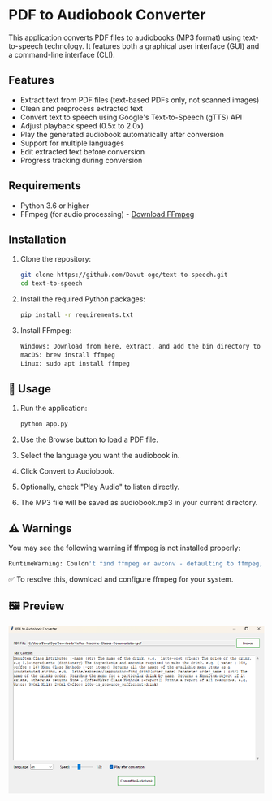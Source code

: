 # PDF to Audiobook Converter

This application converts PDF files to audiobooks (MP3 format) using text-to-speech technology. It features both a graphical user interface (GUI) and a command-line interface (CLI).

## Features

- Extract text from PDF files (text-based PDFs only, not scanned images)
- Clean and preprocess extracted text
- Convert text to speech using Google's Text-to-Speech (gTTS) API
- Adjust playback speed (0.5x to 2.0x)
- Play the generated audiobook automatically after conversion
- Support for multiple languages
- Edit extracted text before conversion
- Progress tracking during conversion

## Requirements

- Python 3.6 or higher
- FFmpeg (for audio processing) - [Download FFmpeg](https://ffmpeg.org/download.html)

## Installation

1. Clone the repository:
   ```bash
   git clone https://github.com/Davut-oge/text-to-speech.git
   cd text-to-speech
   ```
2. Install the required Python packages:
   ```bash
   pip install -r requirements.txt
   ```
3. Install FFmpeg:
   ```bash
   Windows: Download from here, extract, and add the bin directory to your system PATH.
   macOS: brew install ffmpeg
   Linux: sudo apt install ffmpeg
   ```

## 📂 Usage

1. Run the application:
   ```bash
   python app.py
   ```
2. Use the Browse button to load a PDF file.

3. Select the language you want the audiobook in.

4. Click Convert to Audiobook.

5. Optionally, check "Play Audio" to listen directly.

6. The MP3 file will be saved as audiobook.mp3 in your current directory.

## ⚠️ Warnings

You may see the following warning if ffmpeg is not installed properly:
```bash
RuntimeWarning: Couldn't find ffmpeg or avconv - defaulting to ffmpeg, but may not work
```
✅ To resolve this, download and configure ffmpeg for your system.

## 🖼️ Preview

![Application Screenshot](screenshot.png)